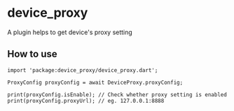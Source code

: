 # device_proxy

A plugin helps to get device's proxy setting

## How to use

```
import 'package:device_proxy/device_proxy.dart';

ProxyConfig proxyConfig = await DeviceProxy.proxyConfig;

print(proxyConfig.isEnable); // Check whether proxy setting is enabled
print(proxyConfig.proxyUrl); // eg. 127.0.0.1:8888
```